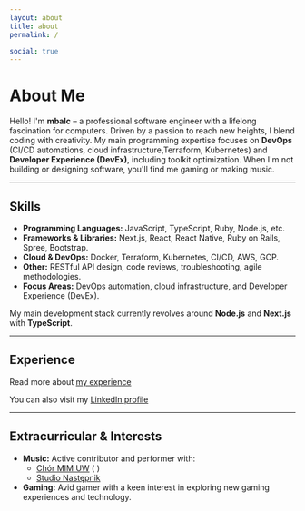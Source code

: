 ```yaml
---
layout: about
title: about
permalink: /

social: true
---
```


# About Me

Hello! I'm **mbalc** – a professional software engineer with a lifelong fascination for computers.
Driven by a passion to reach new heights, I blend coding with creativity. My main programming
expertise focuses on **DevOps** (CI/CD automations, cloud infrastructure,Terraform, Kubernetes) and
**Developer Experience (DevEx)**, including toolkit optimization. When I'm not building or designing
software, you'll find me gaming or making music.

---

## Skills

-   **Programming Languages:** JavaScript, TypeScript, Ruby, Node.js, etc.
-   **Frameworks & Libraries:** Next.js, React, React Native, Ruby on Rails, Spree, Bootstrap.
-   **Cloud & DevOps:** Docker, Terraform, Kubernetes, CI/CD, AWS, GCP.
-   **Other:** RESTful API design, code reviews, troubleshooting, agile methodologies.
-   **Focus Areas:** DevOps automation, cloud infrastructure, and Developer Experience (DevEx).

My main development stack currently revolves around **Node.js** and **Next.js** with **TypeScript**.

---


## Experience

Read more about [my experience](/experience)

You can also visit my [LinkedIn profile](https://www.linkedin.com/in/mbalc/)

---

## Extracurricular & Interests

-   **Music:** Active contributor and performer with:
    -  [Chór MIM UW](https://kultura.mimuw.edu.pl/chor/) ([<i class="fa-brands fa-youtube"></i>](https://www.youtube.com/@chormimuw717)  [<i class="fa-brands fa-facebook"></i>](https://www.facebook.com/ChorMIM))
    -  [Studio Następnik](https://www.youtube.com/@nastepnik)
-   **Gaming:** Avid gamer with a keen interest in exploring new gaming experiences and technology.
<!-- -   **Creativity:** Constantly finding ways to merge my technical expertise with creative projects. -->


<!--
Search Tags:
#SoftwareDeveloper #Programista #Warszawa #Warsaw #Dev #Programming #DevelopmentCompany #Coding #Engineers #Poland #Polska #WebsiteCode #Soft
-->
